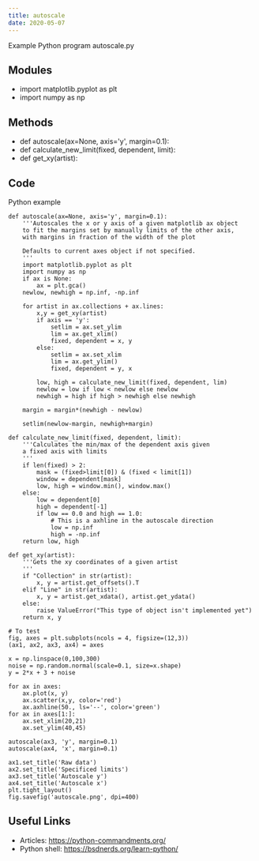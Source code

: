 ```yaml
---
title: autoscale
date: 2020-05-07
---
```

Example Python program autoscale.py

## Modules

* import matplotlib.pyplot as plt
* import numpy as np

## Methods

* def autoscale(ax=None, axis='y', margin=0.1):
* def calculate_new_limit(fixed, dependent, limit):
* def get_xy(artist):

## Code

Python example

    def autoscale(ax=None, axis='y', margin=0.1):
        '''Autoscales the x or y axis of a given matplotlib ax object
        to fit the margins set by manually limits of the other axis,
        with margins in fraction of the width of the plot
        
        Defaults to current axes object if not specified.
        '''
        import matplotlib.pyplot as plt
        import numpy as np
        if ax is None:
            ax = plt.gca()
        newlow, newhigh = np.inf, -np.inf
    
        for artist in ax.collections + ax.lines:
            x,y = get_xy(artist)
            if axis == 'y':
                setlim = ax.set_ylim
                lim = ax.get_xlim()
                fixed, dependent = x, y
            else:
                setlim = ax.set_xlim
                lim = ax.get_ylim()
                fixed, dependent = y, x
    
            low, high = calculate_new_limit(fixed, dependent, lim)
            newlow = low if low < newlow else newlow
            newhigh = high if high > newhigh else newhigh
    
        margin = margin*(newhigh - newlow)
    
        setlim(newlow-margin, newhigh+margin)
        
    def calculate_new_limit(fixed, dependent, limit):
        '''Calculates the min/max of the dependent axis given 
        a fixed axis with limits
        '''
        if len(fixed) > 2:
            mask = (fixed>limit[0]) & (fixed < limit[1])
            window = dependent[mask]
            low, high = window.min(), window.max()
        else:
            low = dependent[0]
            high = dependent[-1]
            if low == 0.0 and high == 1.0:
                # This is a axhline in the autoscale direction
                low = np.inf
                high = -np.inf
        return low, high
    
    def get_xy(artist):
        '''Gets the xy coordinates of a given artist
        '''
        if "Collection" in str(artist):
            x, y = artist.get_offsets().T
        elif "Line" in str(artist):
            x, y = artist.get_xdata(), artist.get_ydata()
        else:
            raise ValueError("This type of object isn't implemented yet")
        return x, y
    
    # To test
    fig, axes = plt.subplots(ncols = 4, figsize=(12,3))
    (ax1, ax2, ax3, ax4) = axes
    
    x = np.linspace(0,100,300)
    noise = np.random.normal(scale=0.1, size=x.shape)
    y = 2*x + 3 + noise
    
    for ax in axes:
        ax.plot(x, y)
        ax.scatter(x,y, color='red')
        ax.axhline(50., ls='--', color='green')
    for ax in axes[1:]:
        ax.set_xlim(20,21)
        ax.set_ylim(40,45)
    
    autoscale(ax3, 'y', margin=0.1)
    autoscale(ax4, 'x', margin=0.1)
    
    ax1.set_title('Raw data')
    ax2.set_title('Specificed limits')
    ax3.set_title('Autoscale y')
    ax4.set_title('Autoscale x')
    plt.tight_layout()
    fig.savefig('autoscale.png', dpi=400)

## Useful Links

- Articles: https://python-commandments.org/
- Python shell: https://bsdnerds.org/learn-python/
